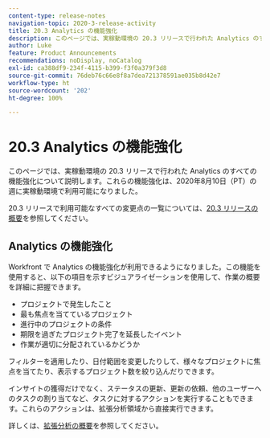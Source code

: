 ```yaml
---
content-type: release-notes
navigation-topic: 2020-3-release-activity
title: 20.3 Analytics の機能強化
description: このページでは、実稼動環境の 20.3 リリースで行われた Analytics のすべての機能強化について説明します。これらの機能強化は、2020年8月10日（PT）の週に実稼動環境で利用可能になりました。
author: Luke
feature: Product Announcements
recommendations: noDisplay, noCatalog
exl-id: ca388df9-234f-4115-b399-f3f0a379f3d8
source-git-commit: 76deb76c66e8f8a7dea721378591ae035b8d42e7
workflow-type: ht
source-wordcount: '202'
ht-degree: 100%

---
```


# 20.3 Analytics の機能強化

このページでは、実稼動環境の 20.3 リリースで行われた Analytics のすべての機能強化について説明します。これらの機能強化は、2020年8月10日（PT）の週に実稼動環境で利用可能になりました。

20.3 リリースで利用可能なすべての変更点の一覧については、[20.3 リリースの概要](../../../product-announcements/product-releases/20.3-release-activity/20.3-release-overview.md)を参照してください。

## Analytics の機能強化

Workfront で Analytics の機能強化が利用できるようになりました。この機能を使用すると、以下の項目を示すビジュアライゼーションを使用して、作業の概要を詳細に把握できます。

* プロジェクトで発生したこと
* 最も焦点を当てているプロジェクト
* 進行中のプロジェクトの条件
* 期限を過ぎたプロジェクト完了を延長したイベント
* 作業が適切に分配されているかどうか

フィルターを適用したり、日付範囲を変更したりして、様々なプロジェクトに焦点を当てたり、表示するプロジェクト数を絞り込んだりできます。

インサイトの獲得だけでなく、ステータスの更新、更新の依頼、他のユーザーへのタスクの割り当てなど、タスクに対するアクションを実行することもできます。これらのアクションは、拡張分析領域から直接実行できます。

詳しくは、[拡張分析の概要](../../../enhanced-analytics/enhanced-analytics-overview.md)を参照してください。

